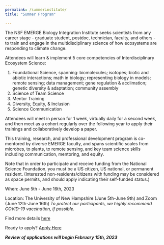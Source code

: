 ```yaml
---
permalink: /summerinstitute/
title: "Summer Program"

---
```


The NSF EMERGE Biology Integration Institute seeks scientists from any career stage - graduate student, postdoc, technician, faculty, and others - to train and engage in the multidisciplinary science of how ecosystems are responding to climate change.

Attendees will learn & implement 5 core competencies of Interdisciplinary Ecosystem Science:

1. Foundational Science, spanning: biomolecules; isotopes; biotic and abiotic interactions; math in biology; representing biology in models; remote sensing; data management; gene regulation & acclimation; genetic diversity & adaptation; community assembly
2. Science of Team Science
3. Mentor Training
4. Diversity, Equity, & Inclusion
5. Science Communication

Attendees will meet in person for 1 week, virtually daily for a second week, and then meet as a cohort regularly over the following year to apply their trainings and collaboratively develop a paper.

This training, research, and professional development program is co-mentored by diverse EMERGE faculty, and spans scientific scales from microbes, to plants, to remote sensing, and key team science skills including communication, mentoring, and equity.

Note that in order to participate and receive funding from the National Science Foundation, you must be a US citizen, US national, or permanent resident. (Interested non-residents/citizens with funding may be considered as space permits, and should apply indicating their self-funded status.)

When: June 5th - June 16th, 2023

Location: The University of New Hampshire (June 5th-June 9th) and Zoom (June 12th-June 16th)
*To protect our participants, we highly recommend COVID-19 vaccination, if possible.*

Find more details <a href="https://drive.google.com/file/d/1aKeO7qQEJMPs1ZPI9zDybY04uIwsFMdI/view?usp=sharing" target="_blank" rel="noopener noreferrer">here</a>

Ready to apply? <a href="https://docs.google.com/forms/d/e/1FAIpQLSf_f8sB18z9S0bKH4Tgd5mgzWBcPWEkJmAkxfHkiOZCTU-2kw/viewform" target="_blank" rel="noopener noreferrer">Apply Here</a>

***Review of applications will begin February 15th, 2023***
